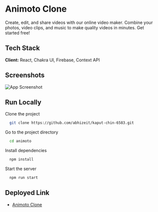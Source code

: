 
# Animoto Clone

Create, edit, and share videos with our online video maker. Combine your photos, video clips, and music to make quality videos in minutes. Get started free!


## Tech Stack

**Client:** React, Chakra UI, Firebase, Context API




## Screenshots

![App Screenshot](https://abhizeit.github.io/images/animoto.png)


## Run Locally

Clone the project

```bash
  git clone https://github.com/abhizeit/kaput-chin-6583.git
```

Go to the project directory

```bash
  cd animoto
```

Install dependencies

```bash
  npm install
```

Start the server

```bash
  npm run start
```
## Deployed Link

 - [Animoto Clone](https://isnt-abhizeit-awesome.netlify.app/)


